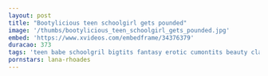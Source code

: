 ```yaml
---
layout: post
title: "Bootylicious teen schoolgirl gets pounded"
image: '/thumbs/bootylicious_teen_schoolgirl_gets_pounded.jpg'
embed: 'https://www.xvideos.com/embedframe/34376379'
duracao: 373
tags: 'teen babe schoolgril bigtits fantasy erotic cumontits beauty classy roleplay taboo storyline glamour forbidden stepsister'
pornstars: lana-rhoades
---
```


